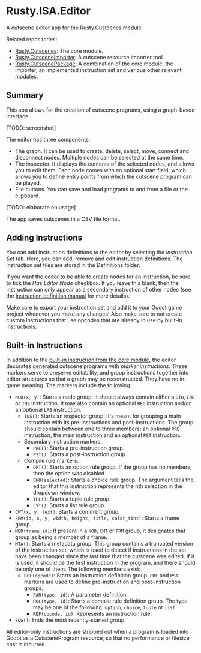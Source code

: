 # Rusty.ISA.Editor
A cutscene editor app for the Rusty.Custcenes module.

Related repositories:
- [Rusty.Cutscenes](https://github.com/RustyRoboticsBV/Rusty.Cutscenes): The core module.
- [Rusty.CutsceneImporter](https://github.com/RustyRoboticsBV/Rusty.CutsceneImporter): A cutscene resource importer tool.
- [Rusty.CutscenePackage](https://github.com/RustyRoboticsBV/Rusty.CutscenePackage): A combination of the core module, the importer, an implemented instruction set and various other relevant modules.

## Summary
This app allows for the creation of cutscene programs, using a graph-based interface.

[TODO: screenshot]

The editor has three components:
- The graph. It can be used to create, delete, select, move, connect and disconnect nodes. Multiple nodes can be selected at the same time.
- The inspector. It displays the contents of the selected nodes, and allows you to edit them. Each node comes with an optional start field, which allows you to define entry points from which the cutscene program can be played.
- File buttons. You can save and load programs to and from a file or the clipboard.

[TODO: elaborate on usage]

The app saves cutscenes in a CSV file format.

## Adding Instructions
You can add instruction definitions to the editor by selecting the *Instruction Set* tab. Here, you can add, remove and edit instruction definitions. The instruction set files are stored in the Definitions folder.

If you want the editor to be able to create nodes for an instruction, be sure to tick the *Has Editor Node* checkbox. If you leave this blank, then the instruction can only appear as a secondary instruction of other nodes (see the [instruction definition manual](https://github.com/RustyRoboticsBV/Rusty.Cutscenes/Documentation/InstructionDefinitions.md) for more details).

Make sure to export your instruction set and add it to your Godot game project whenever you make any changes!
Also make sure to not create custom instructions that use opcodes that are already in use by built-in instructions.

## Built-in Instructions
In addition to the [built-in instruction from the core module](https://github.com/RustyRoboticsBV/Rusty.Cutscenes?tab=readme-ov-file#built-in-instructions), the editor decorates generated cutscene programs with *marker instructions*. These markers serve to preserve editability, and group instructions together into editor structures so that a graph may be reconstructed. They have no in-game meaning. The markers include the following:
- `NOD(x, y)`: Starts a node group. It should always contain either a `GTO`, `END` or `INS` instruction. It may also contain an optional `BEG` instruction and/or an optional `LAB` instruction.
  - `INS()`: Starts an inspector group. It's meant for grouping a main instruction with its pre-instructions and post-instructions. The group should contain between one to three members: an optional `PRE` instruction, the main instruction and an optional `PST` instruction.
  - Secondary instruction markers:
	- `PRE()`: Starts a pre-instruction group.
	- `PST()`: Starts a post-instruction group.
  - Compile rule markers:
	- `OPT()`: Starts an option rule group. If the group has no members, then the
option was disabled.
	- `CHO(selected)`: Starts a choice rule group. The argument tells the editor that this instruction represents the nth selection in the dropdown window.
	- `TPL()`: Starts a tuple rule group.
	- `LST()`: Starts a list rule group.
- `CMT(x, y, text)`: Starts a comment group.
- `FRM(id, x, y, width, height, title, color_tint)`: Starts a frame group.
- `MBR(frame_id)`: If present in a `NOD`, `CMT` or `FRM` group, it designates that group as being a member of a frame.
- `MTA()`: Starts a metadata group. This group contains a truncated version of the instruction set, which is used to detect if instructions in the set have been changed since the last time that the cutscene was edited. If it is used, it should be the first instruction in the program, and there should be only one of them. The following members exist:
  - `DEF(opcode)`: Starts an instruction definition group. `PRE` and `PST` markers are used to define pre-instruction and post-instruction groups.
	- `PAR(type, id)`: A parameter definition.
	- `RUL(type, id)`: Starts a compile rule definition group. The type may be one of the following: `option`, `choice`, `tuple` or `list`.
	- `REF(opcode, id)`: Represents an instruction rule.
- `EOG()`: Ends the most recently-started group.

All editor-only instructions are stripped out when a program is loaded into Godot as a CutsceneProgram resource, so that no performance or filesize cost is incurred.
